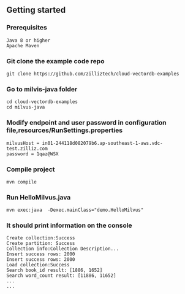 ## Getting started

### Prerequisites

    Java 8 or higher
    Apache Maven 

### Git clone the example code repo
    git clone https://github.com/zilliztech/cloud-vectordb-examples

### Go to milvis-java folder
    cd cloud-vectordb-examples
    cd milvus-java

### Modify endpoint and user password in configuration file,resources/RunSettings.properties
    milvusHost = in01-244118d082079b6.ap-southeast-1-aws.vdc-test.zilliz.com
    password = 1qaz@WSX

### Compile project
    mvn compile

### Run HelloMilvus.java
    mvn exec:java  -Dexec.mainClass="demo.HelloMilvus"

### It should print information on the console
    Create collection:Success
    Create partition: Success
    Collection info:Collection Description...
    Insert success rows: 2000
    Insert success rows: 2000
    Load collection:Success
    Search book_id result: [1886, 1652]
    Search word_count result: [11886, 11652]
    ...
    ...